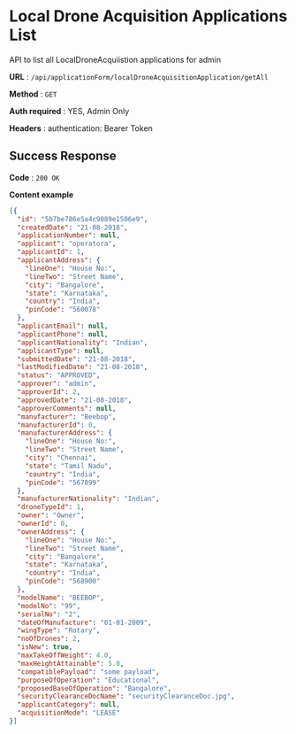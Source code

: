 # Local Drone Acquisition Applications List

API to list all LocalDroneAcquiistion applications for admin

**URL** : `/api/applicationForm/localDroneAcquisitionApplication/getAll`

**Method** : `GET`

**Auth required** : YES, Admin Only

**Headers** : authentication: Bearer Token

## Success Response

**Code** : `200 OK`

**Content example**

```json
[{
  "id": "5b7be786e5a4c9089e1506e9",
  "createdDate": "21-08-2018",
  "applicationNumber": null,
  "applicant": "operatora",
  "applicantId": 1,
  "applicantAddress": {
    "lineOne": "House No:",
    "lineTwo": "Street Name",
    "city": "Bangalore",
    "state": "Karnataka",
    "country": "India",
    "pinCode": "560078"
  },
  "applicantEmail": null,
  "applicantPhone": null,
  "applicantNationality": "Indian",
  "applicantType": null,
  "submittedDate": "21-08-2018",
  "lastModifiedDate": "21-08-2018",
  "status": "APPROVED",
  "approver": "admin",
  "approverId": 2,
  "approvedDate": "21-08-2018",
  "approverComments": null,
  "manufacturer": "Beebop",
  "manufacturerId": 0,
  "manufacturerAddress": {
    "lineOne": "House No:",
    "lineTwo": "Street Name",
    "city": "Chennai",
    "state": "Tamil Nadu",
    "country": "India",
    "pinCode": "567899"
  },
  "manufacturerNationality": "Indian",
  "droneTypeId": 1,
  "owner": "Owner",
  "ownerId": 0,
  "ownerAddress": {
    "lineOne": "House No:",
    "lineTwo": "Street Name",
    "city": "Bangalore",
    "state": "Karnataka",
    "country": "India",
    "pinCode": "568900"
  },
  "modelName": "BEEBOP",
  "modelNo": "99",
  "serialNo": "2",
  "dateOfManufacture": "01-01-2009",
  "wingType": "Rotary",
  "noOfDrones": 2,
  "isNew": true,
  "maxTakeOffWeight": 4.0,
  "maxHeightAttainable": 5.0,
  "compatiblePayload": "some payload",
  "purposeOfOperation": "Educational",
  "proposedBaseOfOperation": "Bangalore",
  "securityClearanceDocName": "securityClearanceDoc.jpg",
  "applicantCategory": null,
  "acquisitionMode": "LEASE"
}]
```




